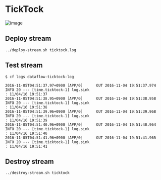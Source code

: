 # TickTock

![image](https://cloud.githubusercontent.com/assets/106908/20023868/23d3fb60-a326-11e6-8c82-48398f5e062f.png)

## Deploy stream

``` shell
../deploy-stream.sh ticktock.log
```

## Test stream

```
$ cf logs dataflow-ticktock-log

2016-11-05T04:51:37.97+0900 [APP/0]      OUT 2016-11-04 19:51:37.974  INFO 20 --- [time.ticktock-1] log.sink                                 : 11/04/16 19:51:37
2016-11-05T04:51:38.95+0900 [APP/0]      OUT 2016-11-04 19:51:38.958  INFO 20 --- [time.ticktock-1] log.sink                                 : 11/04/16 19:51:38
2016-11-05T04:51:39.96+0900 [APP/0]      OUT 2016-11-04 19:51:39.968  INFO 20 --- [time.ticktock-1] log.sink                                 : 11/04/16 19:51:39
2016-11-05T04:51:40.96+0900 [APP/0]      OUT 2016-11-04 19:51:40.964  INFO 20 --- [time.ticktock-1] log.sink                                 : 11/04/16 19:51:40
2016-11-05T04:51:41.96+0900 [APP/0]      OUT 2016-11-04 19:51:41.965  INFO 20 --- [time.ticktock-1] log.sink                                 : 11/04/16 19:51:41
```

## Destroy stream

``` shell
../destroy-stream.sh ticktock
```
